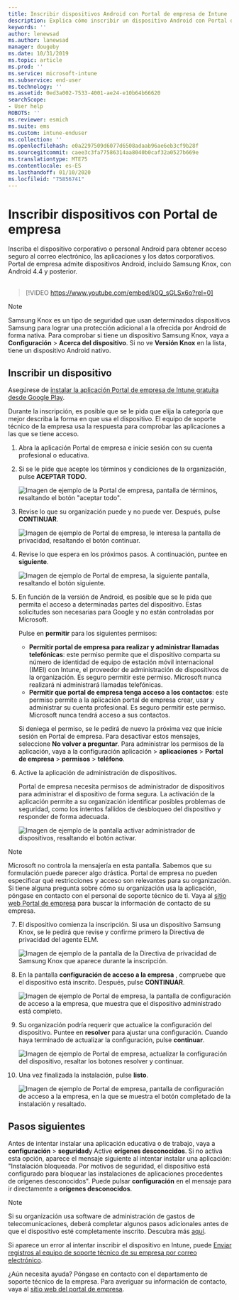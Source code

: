```yaml
---
title: Inscribir dispositivos Android con Portal de empresa de Intune | Microsoft Docs
description: Explica cómo inscribir un dispositivo Android con Portal de empresa de Intune
keywords: ''
author: lenewsad
ms.author: lanewsad
manager: dougeby
ms.date: 10/31/2019
ms.topic: article
ms.prod: ''
ms.service: microsoft-intune
ms.subservice: end-user
ms.technology: ''
ms.assetid: 0ed3a002-7533-4001-ae24-e10b64b66620
searchScope:
- User help
ROBOTS: ''
ms.reviewer: esmich
ms.suite: ems
ms.custom: intune-enduser
ms.collection: ''
ms.openlocfilehash: e0a2297509d6077d6508adaab96ae6eb3cf9b28f
ms.sourcegitcommit: caee3c3fa77586314aa8040b0caf32a0527b669e
ms.translationtype: MTE75
ms.contentlocale: es-ES
ms.lasthandoff: 01/10/2020
ms.locfileid: "75856741"
---
```

# <a name="enroll-your-device-with-company-portal"></a>Inscribir dispositivos con Portal de empresa  
Inscriba el dispositivo corporativo o personal Android para obtener acceso seguro al correo electrónico, las aplicaciones y los datos corporativos. Portal de empresa admite dispositivos Android, incluido Samsung Knox, con Android 4.4 y posterior.  
</br>
> [!VIDEO https://www.youtube.com/embed/k0Q_sGLSx6o?rel=0]

> [!NOTE]
> Samsung Knox es un tipo de seguridad que usan determinados dispositivos Samsung para lograr una protección adicional a la ofrecida por Android de forma nativa. Para comprobar si tiene un dispositivo Samsung Knox, vaya a **Configuración** > **Acerca del dispositivo**. Si no ve **Versión Knox** en la lista, tiene un dispositivo Android nativo.

## <a name="enroll-device"></a>Inscribir un dispositivo  
Asegúrese de [instalar la aplicación Portal de empresa de Intune gratuita desde Google Play](https://play.google.com/store/apps/details?id=com.microsoft.windowsintune.companyportal). 

Durante la inscripción, es posible que se le pida que elija la categoría que mejor describa la forma en que usa el dispositivo. El equipo de soporte técnico de la empresa usa la respuesta para comprobar las aplicaciones a las que se tiene acceso.  

1. Abra la aplicación Portal de empresa e inicie sesión con su cuenta profesional o educativa.  

2. Si se le pide que acepte los términos y condiciones de la organización, pulse **ACEPTAR TODO**.  

   ![Imagen de ejemplo de la Portal de empresa, pantalla de términos, resaltando el botón "aceptar todo".](./media/accept-terms-1911.png)  


3. Revise lo que su organización puede y no puede ver. Después, pulse **CONTINUAR**.


    ![Imagen de ejemplo de Portal de empresa, le interesa la pantalla de privacidad, resaltando el botón continuar.](./media/android-privacy-screen-1911.png)  
4. Revise lo que espera en los próximos pasos. A continuación, puntee en **siguiente**.  

    ![Imagen de ejemplo de Portal de empresa, la siguiente pantalla, resaltando el botón siguiente.](./media/android-whats-next-1911.png)  


5. En función de la versión de Android, es posible que se le pida que permita el acceso a determinadas partes del dispositivo. Estas solicitudes son necesarias para Google y no están controladas por Microsoft.  

    Pulse en **permitir** para los siguientes permisos:  
    * **Permitir portal de empresa para realizar y administrar llamadas telefónicas**: este permiso permite que el dispositivo comparta su número de identidad de equipo de estación móvil internacional (IMEI) con Intune, el proveedor de administración de dispositivos de la organización. Es seguro permitir este permiso. Microsoft nunca realizará ni administrará llamadas telefónicas.  
    * **Permitir que portal de empresa tenga acceso a los contactos**: este permiso permite a la aplicación portal de empresa crear, usar y administrar su cuenta profesional.  Es seguro permitir este permiso. Microsoft nunca tendrá acceso a sus contactos. 

    Si deniega el permiso, se le pedirá de nuevo la próxima vez que inicie sesión en Portal de empresa. Para desactivar estos mensajes, seleccione **No volver a preguntar**. Para administrar los permisos de la aplicación, vaya a la configuración aplicación > **aplicaciones** > **Portal de empresa** > **permisos** > **teléfono**.  

6. Active la aplicación de administración de dispositivos. 

    Portal de empresa necesita permisos de administrador de dispositivos para administrar el dispositivo de forma segura. La activación de la aplicación permite a su organización identificar posibles problemas de seguridad, como los intentos fallidos de desbloqueo del dispositivo y responder de forma adecuada.  

    ![Imagen de ejemplo de la pantalla activar administrador de dispositivos, resaltando el botón activar.](./media/activate-device-administrator-1911.png)  

> [!NOTE]
> Microsoft no controla la mensajería en esta pantalla. Sabemos que su formulación puede parecer algo drástica. Portal de empresa no pueden especificar qué restricciones y acceso son relevantes para su organización. Si tiene alguna pregunta sobre cómo su organización usa la aplicación, póngase en contacto con el personal de soporte técnico de ti. Vaya al [sitio web Portal de empresa](https://go.microsoft.com/fwlink/?linkid=2010980) para buscar la información de contacto de su empresa.  


7. El dispositivo comienza la inscripción. Si usa un dispositivo Samsung Knox, se le pedirá que revise y confirme primero la Directiva de privacidad del agente ELM.   

    ![Imagen de ejemplo de la pantalla de la Directiva de privacidad de Samsung Knox que aparece durante la inscripción.](./media/and-enroll-7-knox-privacy-policy.png)  

8. En la pantalla **configuración de acceso a la empresa** , compruebe que el dispositivo está inscrito. Después, pulse **CONTINUAR**.  

    ![Imagen de ejemplo de Portal de empresa, la pantalla de configuración de acceso a la empresa, que muestra que el dispositivo administrado está completo.](./media/update-settings-1911.png)  

9. Su organización podría requerir que actualice la configuración del dispositivo. Puntee en **resolver** para ajustar una configuración. Cuando haya terminado de actualizar la configuración, pulse **continuar**.  

   ![Imagen de ejemplo de Portal de empresa, actualizar la configuración del dispositivo, resaltar los botones resolver y continuar.](./media/resolve-settings-1911.png)  

10. Una vez finalizada la instalación, pulse **listo**.    

    ![Imagen de ejemplo de Portal de empresa, pantalla de configuración de acceso a la empresa, en la que se muestra el botón completado de la instalación y resaltado.](./media/android-enrollment-done-1911.png) 

## <a name="next-steps"></a>Pasos siguientes  

Antes de intentar instalar una aplicación educativa o de trabajo, vaya a **configuración** > **seguridad**y Active **orígenes desconocidos**. Si no activa esta opción, aparece el mensaje siguiente al intentar instalar una aplicación: "Instalación bloqueada. Por motivos de seguridad, el dispositivo está configurado para bloquear las instalaciones de aplicaciones procedentes de orígenes desconocidos". Puede pulsar **configuración** en el mensaje para ir directamente a **orígenes desconocidos**.  

> [!Note]
> Si su organización usa software de administración de gastos de telecomunicaciones, deberá completar algunos pasos adicionales antes de que el dispositivo esté completamente inscrito. Descubra más [aquí](enroll-your-device-with-telecom-expense-management-android.md).

Si aparece un error al intentar inscribir el dispositivo en Intune, puede [Enviar registros al equipo de soporte técnico de su empresa por correo electrónico](send-logs-to-your-it-admin-by-email-android.md).  

¿Aún necesita ayuda? Póngase en contacto con el departamento de soporte técnico de la empresa. Para averiguar su información de contacto, vaya al [sitio web del portal de empresa](https://go.microsoft.com/fwlink/?linkid=2010980).  